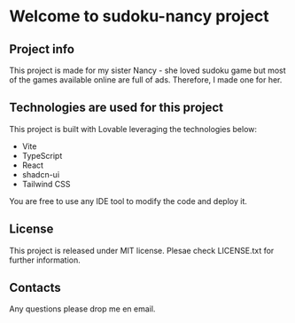 # Welcome to sudoku-nancy project

## Project info

This project is made for my sister Nancy - she loved sudoku game but most of the games available online are full of ads. Therefore, I made one for her.

## Technologies are used for this project

This project is built with Lovable leveraging the technologies below:

- Vite
- TypeScript
- React
- shadcn-ui
- Tailwind CSS

You are free to use any IDE tool to modify the code and deploy it.

## License

This project is released under MIT license. Plesae check LICENSE.txt for further information.

## Contacts

Any questions please drop me en email.
